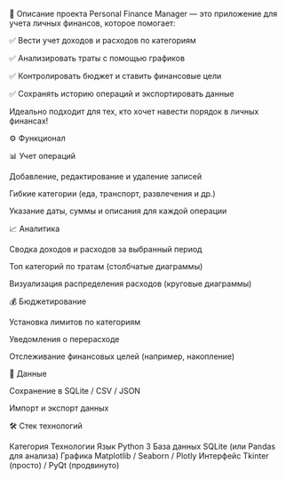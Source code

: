 📌 Описание проекта
Personal Finance Manager — это приложение для учета личных финансов, которое помогает:

✅ Вести учет доходов и расходов по категориям

✅ Анализировать траты с помощью графиков

✅ Контролировать бюджет и ставить финансовые цели

✅ Сохранять историю операций и экспортировать данные

Идеально подходит для тех, кто хочет навести порядок в личных финансах!

⚙️ Функционал

📊 Учет операций

Добавление, редактирование и удаление записей

Гибкие категории (еда, транспорт, развлечения и др.)

Указание даты, суммы и описания для каждой операции

📈 Аналитика

Сводка доходов и расходов за выбранный период

Топ категорий по тратам (столбчатые диаграммы)

Визуализация распределения расходов (круговые диаграммы)

💰 Бюджетирование

Установка лимитов по категориям

Уведомления о перерасходе

Отслеживание финансовых целей (например, накопление)

💾 Данные

Сохранение в SQLite / CSV / JSON

Импорт и экспорт данных

🛠️ Стек технологий

Категория	Технологии
Язык	Python 3
База данных	SQLite (или Pandas для анализа)
Графика	Matplotlib / Seaborn / Plotly
Интерфейс	Tkinter (просто) / PyQt (продвинуто)
